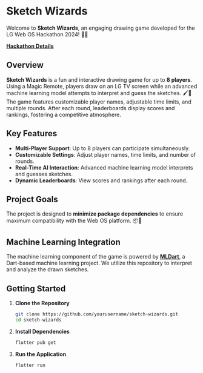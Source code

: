 # Sketch Wizards

Welcome to **Sketch Wizards**, an engaging drawing game developed for the LG Web OS Hackathon 2024! 🎨✨

**[Hackathon Details](https://weboshackathon.lge.com/)**

## Overview

**Sketch Wizards** is a fun and interactive drawing game for up to **8 players**. Using a Magic Remote, players draw on an LG TV screen while an advanced machine learning model attempts to interpret and guess the sketches. 🖌️🤖 The game features customizable player names, adjustable time limits, and multiple rounds. After each round, leaderboards display scores and rankings, fostering a competitive atmosphere. 

## Key Features

- **Multi-Player Support**: Up to 8 players can participate simultaneously.
- **Customizable Settings**: Adjust player names, time limits, and number of rounds.
- **Real-Time AI Interaction**: Advanced machine learning model interprets and guesses sketches.
- **Dynamic Leaderboards**: View scores and rankings after each round.

## Project Goals

The project is designed to **minimize package dependencies** to ensure maximum compatibility with the Web OS platform. 📦🚫

## Machine Learning Integration

The machine learning component of the game is powered by [**MLDart**](https://github.com/LucaTedeschini/MLDart), a Dart-based machine learning project. We utilize this repository to interpret and analyze the drawn sketches.

## Getting Started

1. **Clone the Repository**
   ```bash
   git clone https://github.com/yourusername/sketch-wizards.git
   cd sketch-wizards
2. **Install Dependencies**
   ```bash
   flutter pub get
2. **Run the Application**
   ```bash
   flutter run